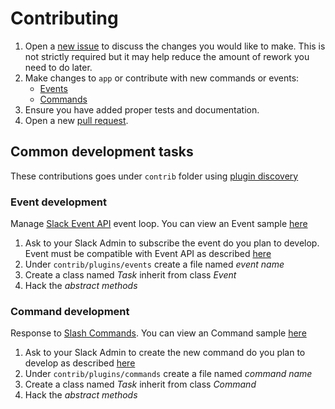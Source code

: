 # Contributing

1. Open a [new issue][] to discuss the changes you would like to make.  This is
   not strictly required but it may help reduce the amount of rework you need
   to do later.
1. Make changes to `app` or contribute with new commands or events:
   - [Events](#event-development)
   - [Commands](#command-development)
1. Ensure you have added proper tests and documentation.
1. Open a new [pull request][].

## Common development tasks

These contributions goes under `contrib` folder using [plugin discovery](https://packaging.python.org/guides/creating-and-discovering-plugins/)

### Event development

Manage [Slack Event API](https://api.slack.com/events-api) event loop.
You can view an Event sample [here](https://github.com/travelgateX/slack-botx/blob/master/contrib/plugins/events/team_join.py)

1. Ask to your Slack Admin to subscribe the event do you plan to develop. Event must be compatible with Event API as described [here](https://api.slack.com/events)
1. Under `contrib/plugins/events` create a file named _event name_
1. Create a class named _Task_ inherit from class _Event_
1. Hack the _abstract methods_

### Command development

Response to [Slash Commands](https://api.slack.com/slash-commands).
You can view an Command sample [here](https://github.com/travelgateX/slack-botx/blob/master/contrib/plugins/commands/alertsx.py)

1. Ask to your Slack Admin to create the new command do you plan to develop as described [here](https://api.slack.com/slash-commands#creating_commands)
1. Under `contrib/plugins/commands` create a file named _command name_
1. Create a class named _Task_ inherit from class _Command_
1. Hack the _abstract methods_

[new issue]: https://github.com/travelgateX/slack-botx/issues/new
[pull request]: https://github.com/travelgateX/slack-botx/compare
